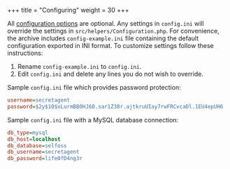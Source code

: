 +++
title = "Configuring"
weight = 30
+++

All [configuration options](@/docs/administration/options.md) are optional. Any settings in `config.ini` will override the settings in `src/helpers/Configuration.php`. For convenience, the archive includes `config-example.ini` file containing the default configuration exported in INI format. To customize settings follow these instructions:

1. Rename `config-example.ini` to `config.ini`.
2. Edit `config.ini` and delete any lines you do not wish to override.

Sample `config.ini` file which provides password protection:

```ini
username=secretagent
password=$2y$10$xLurmBB0HJ60.sar1Z38r.ajtkruUIay7rwFRCvcaDl.1EU4epUH6
```

Sample `config.ini` file with a MySQL database connection:

```ini
db_type=mysql
db_host=localhost
db_database=selfoss
db_username=secretagent
db_password=life0fD4ng3r
```

